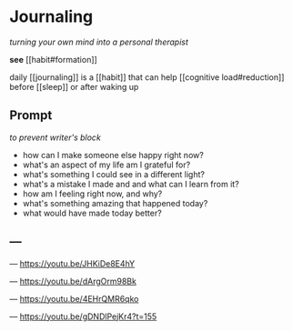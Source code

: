 # Journaling

_turning your own mind into a personal therapist_

**see** [[habit#formation]]

daily [[journaling]] is a [[habit]] that can help [[cognitive load#reduction]] before [[sleep]] or after waking up

## Prompt

_to prevent writer's block_

- how can I make someone else happy right now?
- what's an aspect of my life am I grateful for?
- what's something I could see in a different light?
- what's a mistake I made and and what can I learn from it?
- how am I feeling right now, and why?
- what's something amazing that happened today?
- what would have made today better?

## &mdash;

&mdash; <https://youtu.be/JHKiDe8E4hY>

&mdash; <https://youtu.be/dArgOrm98Bk>

&mdash; <https://youtu.be/4EHrQMR6qko>

&mdash; <https://youtu.be/gDNDlPejKr4?t=155>
